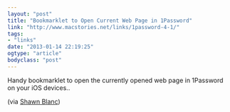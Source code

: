 ```yaml
---
layout: "post"
title: "Bookmarklet to Open Current Web Page in 1Password"
link: "http://www.macstories.net/links/1password-4-1/"
tags: 
- "links"
date: "2013-01-14 22:19:25"
ogtype: "article"
bodyclass: "post"
---
```


Handy bookmarklet to open the currently opened web page in 1Password on your iOS devices..

(via [Shawn Blanc](http://shawnblanc.net/2013/01/1password-bookmarklet/))